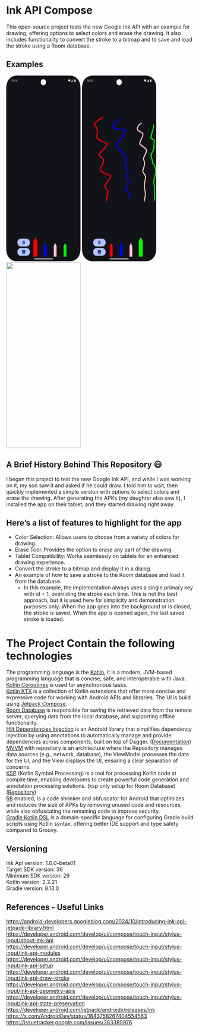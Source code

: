 # Ink API Compose

This open-source project tests the new Google Ink API with an example for drawing, offering options
to select colors and erase the drawing. It also includes functionality to convert the stroke to a
bitmap and to save and load the stroke using a Room database.

## Examples

<p align="left">
  <a title="simulator_image"><img src="examples/Screenshot_20250509_221935.png" height="500" width="200"></a>
  <a title="simulator_image"><img src="examples/Screenshot_20250509_222005.png" height="500" width="200"></a>
  <a title="simulator_image"><img src="examples/example_gif2.gif" height="500" width="200"></a>
</p>

## A Brief History Behind This Repository :smiley:

I began this project to test the new Google Ink API, and while I was working on it, my son saw it
and asked if he could draw. I told him to wait, then quickly implemented a simple version with
options to select colors and erase the drawing. After generating the APKs (my daughter also saw it),
I installed the app on their tablet, and they started drawing right away.

## Here’s a list of features to highlight for the app

- Color Selection: Allows users to choose from a variety of colors for drawing.
- Erase Tool: Provides the option to erase any part of the drawing.
- Tablet Compatibility: Works seamlessly on tablets for an enhanced drawing experience.
- Convert the stroke to a bitmap and display it in a dialog.
- An example of how to save a stroke to the Room database and load it from the database.
    - In this example, the implementation always uses a single primary key with id = 1, overriding
      the
      stroke each time. This is not the best approach, but it is used here for simplicity and
      demonstration purposes only. When the app goes into the background or is closed, the stroke is
      saved. When the app is opened again, the last saved stroke is loaded.

# The Project Contain the following technologies

The programming language is the [Kotlin](https://kotlinlang.org/docs/getting-started.html), it is a
modern, JVM-based programming language that is concise, safe, and interoperable with Java. <br />
[Kotlin Coroutines](https://kotlinlang.org/docs/coroutines-overview.html) is used for asynchronous
tasks. <br />
[Kotlin KTX](https://developer.android.com/kotlin/ktx) is a collection of Kotlin extensions that
offer more concise and expressive code for working with Android APIs and libraries.
The UI is build using [Jetpack Compose](https://developer.android.com/develop/ui/compose). <br />
[Room Database](https://developer.android.com/training/data-storage/room) is responsible for saving
the retrieved data from the remote server, querying data from the local database, and supporting
offline functionality.  <br />
[Hilt Dependencies Injection](https://developer.android.com/training/dependency-injection/hilt-android)
is an Android library that simplifies dependency injection by using annotations to automatically
manage and provide dependencies across components, built on top of
Dagger. ([Documentation](https://dagger.dev/hilt/)) <br />
[MVVM](https://developer.android.com/topic/architecture#recommended-app-arch) with repository is an
architecture where the Repository manages data sources (e.g., network, database), the ViewModel
processes the data for the UI, and the View displays the UI, ensuring a clear separation of
concerns. <br />
[KSP](https://kotlinlang.org/docs/ksp-overview.html) (Kotlin Symbol Processing) is a tool for
processing Kotlin code at compile time, enabling developers to create powerful code generation and
annotation processing solutions. (ksp only setup for Room
Database) ([Repository](https://github.com/google/ksp)) <br />
[R8](https://developer.android.com/build/shrink-code) enabled, is a code shrinker and obfuscator for
Android that optimizes and reduces the size of APKs by removing unused code and resources, while
also obfuscating the remaining code to improve security. <br />
[Gradle Kotlin DSL](https://docs.gradle.org/current/userguide/kotlin_dsl.html) is a domain-specific
language for configuring Gradle build scripts using Kotlin syntax, offering better IDE support and
type safety compared to Groovy. <br />

## Versioning

Ink Api version: 1.0.0-beta01 <br />
Target SDK version: 36 <br />
Minimum SDK version: 29 <br />
Kotlin version: 2.2.21 <br />
Gradle version: 8.13.0 <br />

## References - Useful Links

https://android-developers.googleblog.com/2024/10/introducing-ink-api-jetpack-library.html <br />
https://developer.android.com/develop/ui/compose/touch-input/stylus-input/about-ink-api <br />
https://developer.android.com/develop/ui/compose/touch-input/stylus-input/ink-api-modules <br />
https://developer.android.com/develop/ui/compose/touch-input/stylus-input/ink-api-setup <br />
https://developer.android.com/develop/ui/compose/touch-input/stylus-input/ink-api-draw-stroke <br />
https://developer.android.com/develop/ui/compose/touch-input/stylus-input/ink-api-geometry-apis <br />
https://developer.android.com/develop/ui/compose/touch-input/stylus-input/ink-api-state-preservation <br />
https://developer.android.com/jetpack/androidx/releases/ink <br />
https://x.com/AndroidDev/status/1843758267404554563 <br />
https://issuetracker.google.com/issues/383380976 <br />